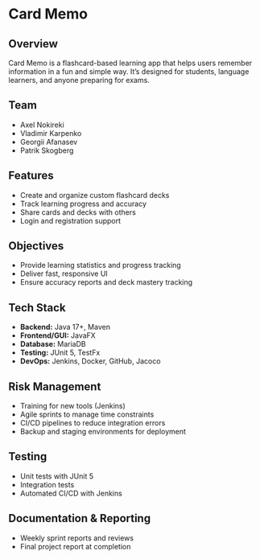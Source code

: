 # Card Memo

## Overview

Card Memo is a flashcard-based learning app that helps users remember information in a fun and simple way. It’s designed for students, language learners, and anyone preparing for exams.

## Team

- Axel Nokireki
- Vladimir Karpenko
- Georgii Afanasev
- Patrik Skogberg

## Features

- Create and organize custom flashcard decks
- Track learning progress and accuracy
- Share cards and decks with others
- Login and registration support

## Objectives

- Provide learning statistics and progress tracking
- Deliver fast, responsive UI
- Ensure accuracy reports and deck mastery tracking

## Tech Stack

- **Backend:** Java 17+, Maven
- **Frontend/GUI:** JavaFX
- **Database:** MariaDB
- **Testing:** JUnit 5, TestFx
- **DevOps:** Jenkins, Docker, GitHub, Jacoco

## Risk Management

- Training for new tools (Jenkins)
- Agile sprints to manage time constraints
- CI/CD pipelines to reduce integration errors
- Backup and staging environments for deployment

## Testing

- Unit tests with JUnit 5
- Integration tests
- Automated CI/CD with Jenkins

## Documentation & Reporting

- Weekly sprint reports and reviews
- Final project report at completion
